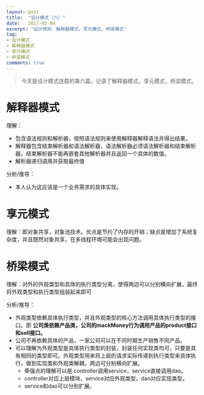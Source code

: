 ```yaml
---
layout: post
title:  "设计模式（六）"
date:   2017-02-04
excerpt: "设计原则：解释器模式，享元模式，桥梁模式"
tag:
- 设计模式
- 解释器模式
- 享元模式
- 桥梁模式
comments: true
---
```

> 今天是设计模式连载的第六篇，记录了解释器模式，享元模式，桥梁模式。
# 解释器模式
理解：

* 包含语法规则和解析器，按照语法规则来使用解释器解释语法并得出结果。
* 解释器包含结束解析器和语法解析器，语法解析器必须语法解析器和结束解析器。结束解析器不能再嵌套其他解析器并且返回一个具体的数值。
* 解析器递归调用并获取最终值

分析/推导：

* 本人认为这应该是一个业务需求的具体实现。

# 享元模式
理解：即对象共享，对象池技术。优点是节约了内存的开销；缺点是增加了系统复杂度，并且既然对象共享，在多线程环境可能会出现问题。

# 桥梁模式
理解：对外的外观类型和具体的执行类型分离，使得两边可以分别横向扩展，最终将外观类型和执行类型组装起来即可

分析/推导：

* 外观类型依赖具体执行类型，并且外观类型的核心方法调用具体执行类型的接口。即 __公司类依赖产品类，公司的mackMoney行为调用产品的product接口和sell接口。__
* 公司不再依赖具体的产品，一家公司可以在不同时期生产销售不同产品。
* 可以理解为外观类型是具体执行类型的封装，封装任何实现类均可，只要是具有相同的类型即可。外观类型用来将上层的请求实际传递到执行类型来具体执行，做到实现类和外观类解耦，两边可分别横向扩展。
    * 牵强点的理解可以是 controller调用service，service直接调用dao。
    * controller对应上层模块，service对应外观类型，dao对应实现类型。
    * service和dao可以分别扩展。